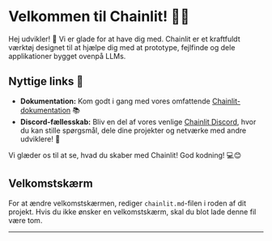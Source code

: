<!--
CO_OP_TRANSLATOR_METADATA:
{
  "original_hash": "c49526c7abc56b0b5f1e835c1739f18e",
  "translation_date": "2025-09-24T23:33:48+00:00",
  "source_file": "Module08/chainlit.md",
  "language_code": "da"
}
-->
# Velkommen til Chainlit! 🚀🤖

Hej udvikler! 👋 Vi er glade for at have dig med. Chainlit er et kraftfuldt værktøj designet til at hjælpe dig med at prototype, fejlfinde og dele applikationer bygget ovenpå LLMs.

## Nyttige links 🔗

- **Dokumentation:** Kom godt i gang med vores omfattende [Chainlit-dokumentation](https://docs.chainlit.io) 📚
- **Discord-fællesskab:** Bliv en del af vores venlige [Chainlit Discord](https://discord.gg/k73SQ3FyUh), hvor du kan stille spørgsmål, dele dine projekter og netværke med andre udviklere! 💬

Vi glæder os til at se, hvad du skaber med Chainlit! God kodning! 💻😊

## Velkomstskærm

For at ændre velkomstskærmen, rediger `chainlit.md`-filen i roden af dit projekt. Hvis du ikke ønsker en velkomstskærm, skal du blot lade denne fil være tom.

---

